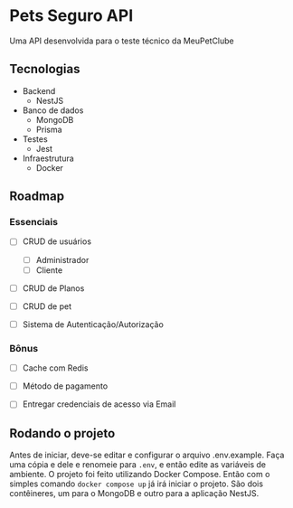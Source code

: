 # Pets Seguro API
Uma API desenvolvida para o teste técnico da MeuPetClube

## Tecnologias
- Backend
  - NestJS
- Banco de dados
  - MongoDB
  - Prisma
- Testes
  - Jest
- Infraestrutura
  - Docker

## Roadmap

### Essenciais 
- [ ] CRUD de usuários
  - [ ] Administrador
  - [ ] Cliente

- [ ] CRUD de Planos
- [ ] CRUD de pet

- [ ] Sistema de Autenticação/Autorização

### Bônus
- [ ] Cache com Redis
- [ ] Método de pagamento
- [ ] Entregar credenciais de acesso via Email
 

## Rodando o projeto

Antes de iniciar, deve-se editar e configurar o arquivo .env.example. Faça uma cópia e dele e renomeie para `.env`, e então edite as variáveis de ambiente.
O projeto foi feito utilizando Docker Compose. Então com o simples comando `docker compose up` já irá iniciar o projeto.
São dois contêineres, um para o MongoDB e outro para a aplicação NestJS. 
